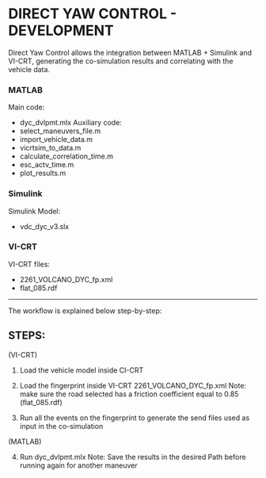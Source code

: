 # DIRECT YAW CONTROL - DEVELOPMENT

Direct Yaw Control allows the integration between MATLAB + Simulink and VI-CRT, generating the co-simulation results and correlating with the vehicle data.

### MATLAB
Main code:
  - dyc_dvlpmt.mlx
Auxiliary code:
  - select_maneuvers_file.m
  - import_vehicle_data.m
  - vicrtsim_to_data.m
  - calculate_correlation_time.m
  - esc_actv_time.m
  - plot_results.m

### Simulink
Simulink Model: 
  - vdc_dyc_v3.slx 

### VI-CRT
VI-CRT files:
  - 2261_VOLCANO_DYC_fp.xml
  - flat_085.rdf

---

The workflow is explained below step-by-step:
## STEPS:

(VI-CRT)
1. Load the vehicle model inside CI-CRT
2. Load the fingerprint inside VI-CRT
     2261_VOLCANO_DYC_fp.xml
  Note: make sure the road selected has a friction coefficient equal to 0.85 (flat_085.rdf)

3. Run all the events on the fingerprint to generate the send files used as input in the co-simulation 

(MATLAB)

4. Run dyc_dvlpmt.mlx
  Note: Save the results in the desired Path before running again for another maneuver
